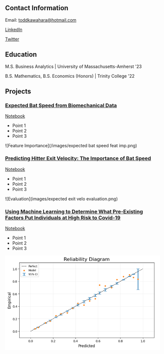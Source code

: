 ## Contact Information
Email: toddkawahara@hotmail.com


[LinkedIn](https://www.linkedin.com/in/todd-kawahara/)


[Twitter](https://twitter.com/toddkawahara)

## Education
M.S. Business Analytics | University of Massachusetts-Amherst '23



B.S. Mathematics, B.S. Economics (Honors) | Trinity College '22
## Projects
### <ins>[Expected Bat Speed from Biomechanical Data](https://toddkawahara.wordpress.com/2023/09/10/expected-bat-speed-from-biomechanical-data/)<ins>
[Notebook](https://github.com/toddkawahara/expected-bat-speed/blob/main/Predicting_Bat_Speed.ipynb)
- Point 1
- Point 2
- Point 3


![Feature Importance](/images/expected bat speed feat imp.png)



### <ins>[Predicting Hitter Exit Velocity: The Importance of Bat Speed](https://toddkawahara.wordpress.com/2023/01/10/predicting-hitter-exit-velocity-the-importance-of-bat-speed/)<ins>
[Notebook](https://github.com/toddkawahara/predicted-exit-velocity/blob/main/Driveline_Hitting.ipynb)
- Point 1
- Point 2
- Point 3


![Evaluation](images/expected exit velo evaluation.png)



### <ins>[Using Machine Learning to Determine What Pre-Existing Factors Put Individuals at High Risk to Covid-19](https://toddkawahara.wordpress.com/2023/01/26/using-machine-learning-to-see-what-pre-existing-factors-put-individuals-at-high-risk-to-covid-19/)<ins>
[Notebook](https://github.com/toddkawahara/covid-hospitalizations/blob/main/Covid.ipynb)
- Point 1
- Point 2
- Point 3


![Calibration](images/covid_calibration.png)
